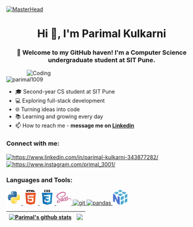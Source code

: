 [![MasterHead](https://user-images.githubusercontent.com/10498744/210012254-234538ff-d198-48aa-8964-37e6fd45d227.gif)](https://rishavchanda.io)

<h1 align="center">Hi 👋, I'm Parimal Kulkarni</h1>
<h3 align="center">👋 Welcome to my GitHub haven! I'm a Computer Science undergraduate student at SIT Pune.</h3>

<img align="right" alt="Coding" width="450" src="https://i.pinimg.com/originals/68/f3/ff/68f3ff8ddc1699f6234abee4e1d58dd9.gif">

<p align="left"> <img src="https://komarev.com/ghpvc/?username=parimal1009&label=Profile%20views&color=0e75b6&style=flat" alt="parimal1009" /> </p>

- 🎓 Second-year CS student at SIT Pune
- 💻 Exploring full-stack development
- 🌐 Turning ideas into code
- 📚 Learning and growing every day
- 📫 How to reach me - **message me on [Linkedin](https://www.linkedin.com/in/parimal-kulkarni-343877282/)**

<h3 align="left">Connect with me:</h3>
<p align="left">
<a href="https://www.linkedin.com/in/parimal-kulkarni-343877282/" target="blank"><img align="center" src="https://raw.githubusercontent.com/rahuldkjain/github-profile-readme-generator/master/src/images/icons/Social/linked-in-alt.svg" alt="https://www.linkedin.com/in/parimal-kulkarni-343877282/" height="30" width="40" /></a>
<a href="https://www.instagram.com/primal_3001/" target="blank"><img align="center" src="https://raw.githubusercontent.com/rahuldkjain/github-profile-readme-generator/master/src/images/icons/Social/instagram.svg" alt="https://www.instagram.com/primal_3001/" height="30" width="40" /></a>
</p>

<h3 align="left">Languages and Tools:</h3>
<p align="left">
   <a href="https://www.python.org/" target="_blank" rel="noreferrer">
      <img src="https://raw.githubusercontent.com/devicons/devicon/master/icons/python/python-original.svg" alt="python" width="40" height="40"/>
   </a>
   <a href="https://html.spec.whatwg.org/" target="_blank" rel="noreferrer">
      <img src="https://raw.githubusercontent.com/devicons/devicon/master/icons/html5/html5-original-wordmark.svg" alt="html5" width="40" height="40"/>
   </a>
   <a href="https://www.w3.org/Style/CSS/Overview.en.html" target="_blank" rel="noreferrer">
      <img src="https://raw.githubusercontent.com/devicons/devicon/master/icons/css3/css3-original-wordmark.svg" alt="css3" width="40" height="40"/>
   </a>
   <a href="https://sass-lang.com/" target="_blank" rel="noreferrer">
      <img src="https://raw.githubusercontent.com/devicons/devicon/master/icons/sass/sass-original.svg" alt="sass" width="40" height="40"/>
   </a>
   <a href="https://git-scm.com/" target="_blank" rel="noreferrer">
      <img src="https://www.vectorlogo.zone/logos/git-scm/git-scm-icon.svg" alt="git" width="40" height="40"/>
   </a>
   <a href="https://pandas.pydata.org/" target="_blank" rel="noreferrer">
      <img src="https://upload.wikimedia.org/wikipedia/commons/0/0d/Pandas_logo.svg" alt="pandas" width="40" height="40"/>
   </a>
   <a href="https://numpy.org/" target="_blank" rel="noreferrer">
      <img src="https://raw.githubusercontent.com/devicons/devicon/master/icons/numpy/numpy-original.svg" alt="numpy" width="40" height="40"/>
   </a>
</p>


| <a href="https://github.com/anuraghazra/github-readme-stats"><img align="center" src="https://github-readme-stats.vercel.app/api?username=parimal1009&show_icons=true&include_all_commits=true&theme=buefy&hide_border=true" alt="Parimal's github stats" /></a> | <a href="https://github.com/parimal1009/github-readme-stats"><img align="center" src="https://github-readme-stats.vercel.app/api/top-langs/?username=parimal1009&layout=compact&theme=buefy&hide_border=true" /></a> |
| ------------- | ------------- |
